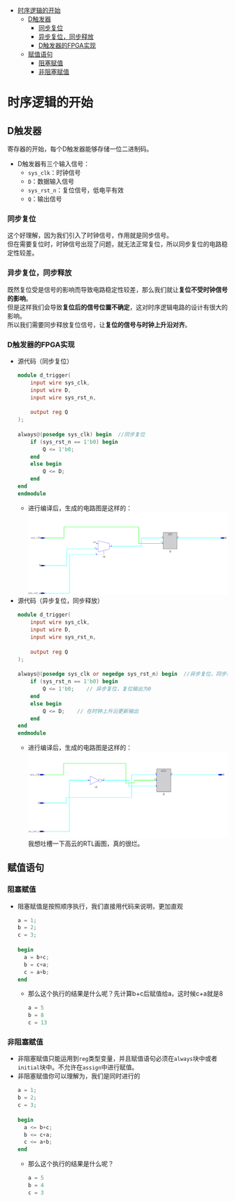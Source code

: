 - [时序逻辑的开始](#时序逻辑的开始)
  - [D触发器](#d触发器)
    - [同步复位](#同步复位)
    - [异步复位，同步释放](#异步复位同步释放)
    - [D触发器的FPGA实现](#d触发器的fpga实现)
  - [赋值语句](#赋值语句)
    - [阻塞赋值](#阻塞赋值)
    - [非阻塞赋值](#非阻塞赋值)

# 时序逻辑的开始

## D触发器
寄存器的开始，每个D触发器能够存储一位二进制码。  
- D触发器有三个输入信号：
  - `sys_clk`：时钟信号
  - `D`：数据输入信号
  - `sys_rst_n`：复位信号，低电平有效
  - `Q`：输出信号

### 同步复位
这个好理解，因为我们引入了时钟信号，作用就是同步信号。  
但在需要复位时，时钟信号出现了问题，就无法正常复位，所以同步复位的电路稳定性较差。    

### 异步复位，同步释放
既然复位受是信号的影响而导致电路稳定性较差，那么我们就让**复位不受时钟信号的影响**。  
但是这样我们会导致**复位后的信号位置不确定**，这对时序逻辑电路的设计有很大的影响。  
所以我们需要同步释放复位信号，让**复位的信号与时钟上升沿对齐**。  

### D触发器的FPGA实现
- 源代码（同步复位）
  ```v
  module d_trigger(
      input wire sys_clk,
      input wire D,
      input wire sys_rst_n,

      output reg Q
  );

  always@(posedge sys_clk) begin  //同步复位
      if (sys_rst_n == 1'b0) begin 
          Q <= 1'b0;
      end 
      else begin
          Q <= D;
      end
  end
  endmodule
  ```
  - 进行编译后，生成的电路图是这样的：
      ![alt text](image.png)
- 源代码（异步复位，同步释放）
  ```v
  module d_trigger(
      input wire sys_clk,
      input wire D,
      input wire sys_rst_n,

      output reg Q
  );

  always@(posedge sys_clk or negedge sys_rst_n) begin  //异步复位，同步释放
      if (sys_rst_n == 1'b0) begin 
          Q <= 1'b0;    // 异步复位，复位输出为0
      end 
      else begin
          Q <= D;    // 在时钟上升沿更新输出
      end
  end
  endmodule
  ```
  - 进行编译后，生成的电路图是这样的：
      ![alt text](image-1.png)
      我想吐槽一下高云的RTL画图，真的很烂。

## 赋值语句
### 阻塞赋值
- 阻塞赋值是按照顺序执行，我们直接用代码来说明，更加直观
  ```v
  a = 1;
  b = 2;
  c = 3;

  begin
    a = b+c;
    b = c+a;
    c = a+b;
  end
  ```
  - 那么这个执行的结果是什么呢？先计算b+c后赋值给a，这时候c+a就是8
    ```v
    a = 5
    b = 8
    c = 13
    ```
### 非阻塞赋值
- 非阻塞赋值只能运用到`reg`类型变量，并且赋值语句必须在`always`块中或者`initial`块中。不允许在`assign`中进行赋值。
- 非阻塞赋值你可以理解为，我们是同时进行的
  ```v
  a = 1;
  b = 2;
  c = 3;

  begin
    a <= b+c;
    b <= c+a;
    c <= a+b;
  end
  ```
  - 那么这个执行的结果是什么呢？
    ```v
    a = 5
    b = 4
    c = 3
    ```
